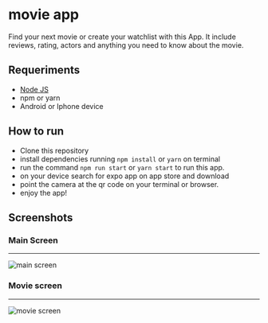 # movie app

Find your next movie or create your watchlist with this App. It include reviews, rating, actors and anything you need to know about the movie.

## Requeriments

- [Node JS](https://nodejs.org/en/)
- npm or yarn
- Android or Iphone device

## How to run

- Clone this repository
- install dependencies running `npm install` or `yarn` on terminal
- run the command `npm run start` or `yarn start` to run this app.
- on your device search for expo app on app store and download
- point the camera at the qr code on your terminal or browser.
- enjoy the app!

## Screenshots

### Main Screen

---

![main screen](https://i.imgur.com/k3mh8dL.jpg)

### Movie screen

---

![movie screen](https://i.imgur.com/j8hef2L.jpg)
